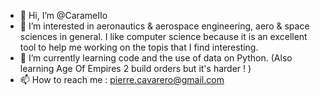 - 👋 Hi, I’m @CarameIIo
- 👀 I’m interested in aeronautics & aerospace engineering, aero & space sciences in general. I like computer science because it is an excellent tool to help me working on the topis that I find interesting.
- 🌱 I’m currently learning code and the use of data on Python. (Also learning Age Of Empires 2 build orders but it's harder ! )
- 📫 How to reach me : pierre.cavarero@gmail.com

